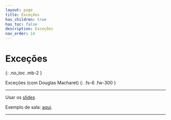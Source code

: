 ```yaml
---
layout: page
title: Exceções
has_children: true
has_toc: false
description: Exceções
nav_order: 14
---
```


# Exceções
{: .no_toc .mb-2 }

Exceções (com Douglas Macharet)
{: .fs-6 .fw-300 }

---

Usar os
[slides](https://docs.google.com/presentation/d/1arIOPdqZMhnu-kgPu99sjarHnsk3JLeFQYjHOqmRZGw)

Exemplo de sala: [aqui](https://github.com/flaviovdf/pds2-ufmg/tree/master/exemplos/aula-excecoes).

---
